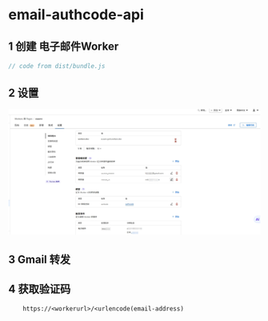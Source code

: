 # email-authcode-api

## 1 创建 电子邮件Worker 

```js
// code from dist/bundle.js

```
 


## 2 设置

![设置方法](docs/setting.png)

## 3 Gmail 转发

## 4 获取验证码
    
```
    https://<workerurl>/<urlencode(email-address)
```
